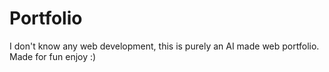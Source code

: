 # Portfolio
I don't know any web development, this is purely an AI made web portfolio. Made for fun enjoy :) 
<br>
